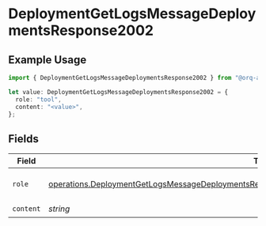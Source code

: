 # DeploymentGetLogsMessageDeploymentsResponse2002

## Example Usage

```typescript
import { DeploymentGetLogsMessageDeploymentsResponse2002 } from "@orq-ai/node/models/operations";

let value: DeploymentGetLogsMessageDeploymentsResponse2002 = {
  role: "tool",
  content: "<value>",
};
```

## Fields

| Field                                                                                                                                                                                                                  | Type                                                                                                                                                                                                                   | Required                                                                                                                                                                                                               | Description                                                                                                                                                                                                            |
| ---------------------------------------------------------------------------------------------------------------------------------------------------------------------------------------------------------------------- | ---------------------------------------------------------------------------------------------------------------------------------------------------------------------------------------------------------------------- | ---------------------------------------------------------------------------------------------------------------------------------------------------------------------------------------------------------------------- | ---------------------------------------------------------------------------------------------------------------------------------------------------------------------------------------------------------------------- |
| `role`                                                                                                                                                                                                                 | [operations.DeploymentGetLogsMessageDeploymentsResponse200ApplicationJSONResponseBodyData5DataRole](../../models/operations/deploymentgetlogsmessagedeploymentsresponse200applicationjsonresponsebodydata5datarole.md) | :heavy_check_mark:                                                                                                                                                                                                     | The role of the prompt message                                                                                                                                                                                         |
| `content`                                                                                                                                                                                                              | *string*                                                                                                                                                                                                               | :heavy_check_mark:                                                                                                                                                                                                     | N/A                                                                                                                                                                                                                    |